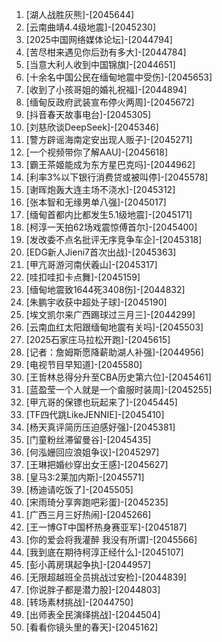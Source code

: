 
1. [湖人战胜灰熊]-[2045644]
1. [云南曲靖4.4级地震]-[2045230]
1. [2025中国网络媒体论坛]-[2044794]
1. [苦尽柑来遇见你后劲有多大]-[2044784]
1. [当意大利人收到中国锦旗]-[2044651]
1. [十余名中国公民在缅甸地震中受伤]-[2045653]
1. [收到了小孩哥姐的婚礼祝福]-[2044894]
1. [缅甸反政府武装宣布停火两周]-[2045672]
1. [抖音春天故事电台]-[2045305]
1. [刘慈欣谈DeepSeek]-[2045346]
1. [警方辟谣海南定安出现人贩子]-[2045271]
1. [一个视频带你了解AAU]-[2045618]
1. [霸王茶姬能成为东方星巴克吗]-[2044962]
1. [利率3%以下银行消费贷或被叫停]-[2045578]
1. [谢晖炮轰大连主场不浇水]-[2045312]
1. [张本智和无缘男单八强]-[2045017]
1. [缅甸首都内比都发生5.1级地震]-[2045171]
1. [柯淳一天拍62场戏震惊傅首尔]-[2045400]
1. [发改委不点名批评无序竞争车企]-[2045318]
1. [EDG新人Jieni7首次出战]-[2045363]
1. [甲亢哥游河南伏羲山]-[2045317]
1. [哇扣哇扣卡点舞]-[2045159]
1. [缅甸地震致1644死3408伤]-[2044832]
1. [朱鹏宇收获中超处子球]-[2045190]
1. [埃文凯尔来广西踢球过三月三]-[2044299]
1. [云南血红太阳跟缅甸地震有关吗]-[2045503]
1. [2025石家庄马拉松开跑]-[2045615]
1. [记者：詹姆斯愿降薪助湖人补强]-[2044956]
1. [电视节目早知道]-[2045580]
1. [王哲林总得分升至CBA历史第六位]-[2045461]
1. [蓝盈莹一个人就是一个畲服时装周]-[2045255]
1. [甲亢哥的保镖也玩起来了]-[2045445]
1. [TF四代跳LikeJENNIE]-[2045410]
1. [杨天真评简历压迫感好强]-[2045381]
1. [门童粉丝滞留曼谷]-[2045435]
1. [何泓姗回应浪姐争议]-[2045297]
1. [王琳把婚纱穿出女王感]-[2045627]
1. [皇马3:2莱加内斯]-[2045571]
1. [杨迪请吃饭了]-[2045505]
1. [宋雨琦分享奔跑吧彩蛋]-[2045235]
1. [广西三月三好热闹]-[2045266]
1. [王一博GT中国杯热身赛亚军]-[2045187]
1. [你的爱会将我灌醉 我没有所谓]-[2045566]
1. [我到底在期待柯淳正经什么]-[2045107]
1. [彭小苒房琪起争执]-[2044957]
1. [无限超越班全员挑战过安检]-[2044839]
1. [你说胖子都是潜力股]-[2044803]
1. [转场素材挑战]-[2044750]
1. [出师表全民演绎挑战]-[2044504]
1. [看看你镜头里的春天]-[2045162]